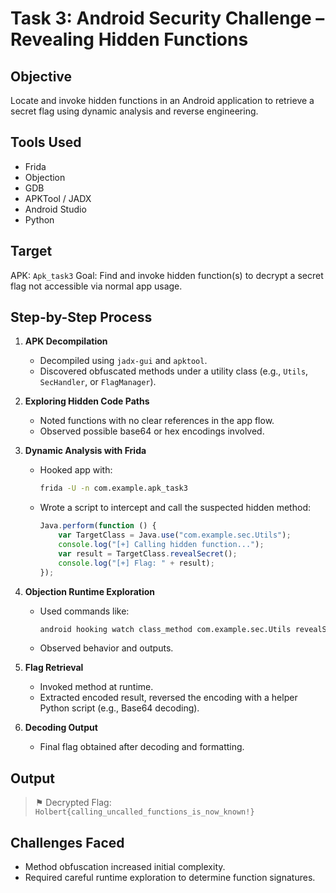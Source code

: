 # Task 3: Android Security Challenge – Revealing Hidden Functions

## Objective

Locate and invoke hidden functions in an Android application to retrieve a secret flag using dynamic analysis and reverse engineering.

## Tools Used

* Frida
* Objection
* GDB
* APKTool / JADX
* Android Studio
* Python

## Target

APK: `Apk_task3`
Goal: Find and invoke hidden function(s) to decrypt a secret flag not accessible via normal app usage.

## Step-by-Step Process

1. **APK Decompilation**

   * Decompiled using `jadx-gui` and `apktool`.
   * Discovered obfuscated methods under a utility class (e.g., `Utils`, `SecHandler`, or `FlagManager`).

2. **Exploring Hidden Code Paths**

   * Noted functions with no clear references in the app flow.
   * Observed possible base64 or hex encodings involved.

3. **Dynamic Analysis with Frida**

   * Hooked app with:

     ```bash
     frida -U -n com.example.apk_task3
     ```
   * Wrote a script to intercept and call the suspected hidden method:

     ```js
     Java.perform(function () {
         var TargetClass = Java.use("com.example.sec.Utils");
         console.log("[+] Calling hidden function...");
         var result = TargetClass.revealSecret();
         console.log("[+] Flag: " + result);
     });
     ```

4. **Objection Runtime Exploration**

   * Used commands like:

     ```bash
     android hooking watch class_method com.example.sec.Utils revealSecret
     ```
   * Observed behavior and outputs.

5. **Flag Retrieval**

   * Invoked method at runtime.
   * Extracted encoded result, reversed the encoding with a helper Python script (e.g., Base64 decoding).

6. **Decoding Output**

   * Final flag obtained after decoding and formatting.

## Output

> ⚑ Decrypted Flag: `Holbert{calling_uncalled_functions_is_now_known!}`

## Challenges Faced

* Method obfuscation increased initial complexity.
* Required careful runtime exploration to determine function signatures.

